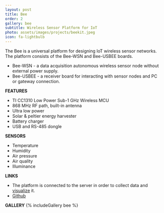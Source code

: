 ```yaml
---
layout: post
title: Bee
order: 2
gallery: bee
subtitle: Wireless Sensor Platform for IoT
photo: assets/images/projects/beekit.jpeg
icon: fa-lightbulb
---
```


The Bee is a universal platform for designing IoT wireless sensor networks. The platform consists of the Bee-WSN and Bee-USBEE boards.

* Bee-WSN - a data acquisition autonomous wireless sensor node without external power supply.
* Bee-USBEE - a receiver board for interacting with sensor nodes and PC or gateway connection.

**FEATURES**
* TI CC1310 Low Power Sub-1 GHz Wireless MCU
* 868 MHz RF path, built-in antenna
* Ultra low power
* Solar & peltier energy harvester
* Battery charger
* USB and RS-485 dongle

**SENSORS**
* Temperature
* Humidity
* Air pressure
* Air quality
* Illuminance

**LINKS**
* The platform is connected to the server in order to collect data and [visualize](http://weather.thirdpin.ru/bee/) it.
* [Github](https://github.com/mamilla11/Bee333)

**GALLERY**
{% includeGallery bee %}